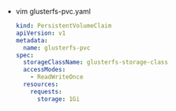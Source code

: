 - vim glusterfs-pvc.yaml
    ``` yaml
    kind: PersistentVolumeClaim
    apiVersion: v1
    metadata:
      name: glusterfs-pvc
    spec:
      storageClassName: glusterfs-storage-class
      accessModes:
        - ReadWriteOnce
      resources:
        requests:
          storage: 1Gi
    ```
